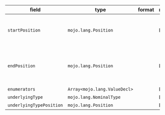 | field | type | format | required | default | description |
|---|---|---|---|---|---|
| `startPosition` | `mojo.lang.Position` |  | N |  | position of first character belonging to the Expr |
| `endPosition` | `mojo.lang.Position` |  | N |  | position of first character immediately after the Expr |
| `enumerators` | `Array<mojo.lang.ValueDecl>` |  | N |  |  |
| `underlyingType` | `mojo.lang.NominalType` |  | N |  |  |
| `underlyingTypePosition` | `mojo.lang.Position` |  | N |  |  |

